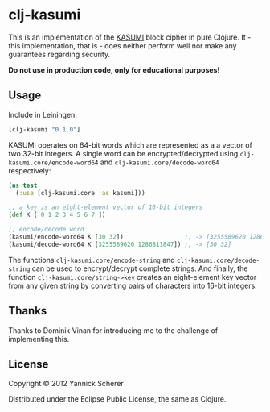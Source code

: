 # clj-kasumi

This is an implementation of the [KASUMI](http://en.wikipedia.org/wiki/KASUMI) block cipher in pure Clojure. It - this implementation, that is - does neither perform well nor make any guarantees regarding security. 

__Do not use in production code, only for educational purposes!__

## Usage

Include in Leiningen:

```clojure
[clj-kasumi "0.1.0"]
```

KASUMI operates on 64-bit words which are represented as a a vector of two 32-bit integers. A single word can be encrypted/decrypted using `clj-kasumi.core/encode-word64` and `clj-kasumi.core/decode-word64` respectively:

```clojure
(ns test
  (:use [clj-kasumi.core :as kasumi]))

;; a key is an eight-element vector of 16-bit integers
(def K [ 0 1 2 3 4 5 6 7 ])

;; encode/decode word
(kasumi/encode-word64 K [30 32])                 ;; -> [3255589620 1286811847]
(kasumi/decode-word64 K [3255589620 1286811847]) ;; -> [30 32]
```

The functions `clj-kasumi.core/encode-string` and `clj-kasumi.core/decode-string` can be used to encrypt/decrypt complete strings. And finally, the function `clj-kasumi.core/string->key` creates an eight-element key vector from any given string by converting pairs of characters into 16-bit integers.

## Thanks

Thanks to Dominik Vinan for introducing me to the challenge of implementing this.

## License

Copyright © 2012 Yannick Scherer

Distributed under the Eclipse Public License, the same as Clojure.
